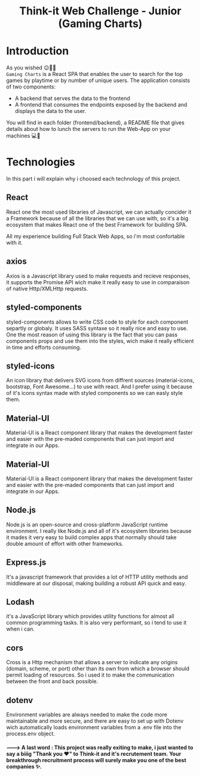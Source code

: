 <h1 align="center">Think-it Web Challenge - Junior <br/> (Gaming Charts)</h1>

# Introduction

As you wished 😉👍🏼 <br/>
`Gaming Charts` is a React SPA that enables the user to search for the top games by playtime or by number of unique users.
The application consists of two components:

- A backend that serves the data to the frontend
- A frontend that consumes the endpoints exposed by the backend and displays the data to the user.

You will find in each folder (frontend/backend), a README file that gives details about how to lunch the servers to run the Web-App on your machines 💻🎉

# Technologies

In this part i will explain why i choosed each technology of this project.

## React

React one the most used libraries of Javascript, we can actually concider it a Framework because of all the libraries that we can use with, so it's a big ecosystem that makes React one of the best Framework for building SPA.

All my experience building Full Stack Web Apps, so i'm most confortable with it.

## axios

Axios is a Javascript library used to make requests and recieve responses, it supports the Promise API wich make it really easy to use in comparaison of native Http/XMLHttp requests.

## styled-components

styled-components allows to write CSS code to style for each component separtly or globaly. It uses SASS syntaxe so it really nice and easy to use.
One the most reason of using this library is the fact that you can pass components props and use them into the styles, wich make it really efficient in time and efforts consuming.

## styled-icons

An icon library that delivers SVG icons from diffrent sources (material-icons, bootstrap, Font Awesome...) to use with react. And I prefer using it because of it's icons syntax made with styled components so we can easly style them.

## Material-UI

Material-UI is a React component library that makes the development faster and easier with the pre-maded components that can just import and integrate in our Apps.

## Material-UI

Material-UI is a React component library that makes the development faster and easier with the pre-maded components that can just import and integrate in our Apps.

## Node.js

Node.js is an open-source and cross-platform JavaScript runtime environment.
I really like Node.js and all of it's ecosystem libraries because it mades it very easy to build complex apps that normally should take double amount of effort with other frameworks.

## Express.js

It's a javascript framework that provides a lot of HTTP utility methods and middleware at our disposal, making building a robust API quick and easy.

## Lodash

it's a JavaScript library which provides utility functions for almost all common programming tasks.
It is also very performant, so i tend to use it when i can.

## cors

Cross is a Http mechanism that allows a server to indicate any origins (domain, scheme, or port) other than its own from which a browser should permit loading of resources.
So i used it to make the communication between the front and back possible.

## dotenv

Environment variables are always needed to make the code more maintainable and more secure, and there are easy to set up with Dotenv wich automatically loads environment variables from a .env file into the process.env object.

#### ---> A last word : This project was really exiting to make, i just wanted to say a biiig "Thank you ♥" to Think-it and it's recrutement team. Your breakthrough recruitment process will surely make you one of the best companies ✨.
